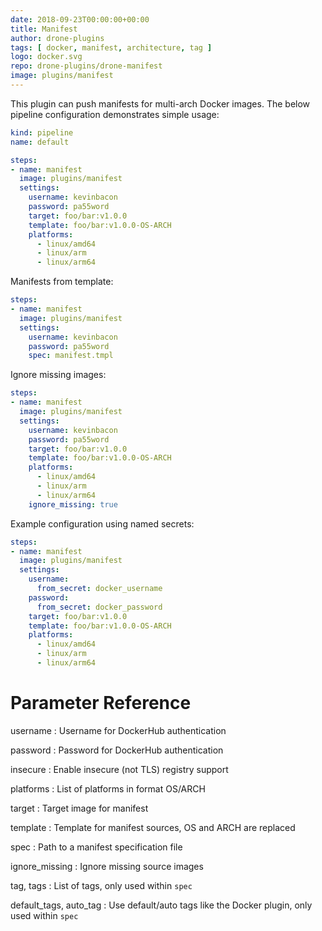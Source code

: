 ```yaml
---
date: 2018-09-23T00:00:00+00:00
title: Manifest
author: drone-plugins
tags: [ docker, manifest, architecture, tag ]
logo: docker.svg
repo: drone-plugins/drone-manifest
image: plugins/manifest
---
```


This plugin can push manifests for multi-arch Docker images. The below pipeline configuration demonstrates simple usage:

```yaml
kind: pipeline
name: default

steps:
- name: manifest
  image: plugins/manifest
  settings:
    username: kevinbacon
    password: pa55word
    target: foo/bar:v1.0.0
    template: foo/bar:v1.0.0-OS-ARCH
    platforms:
      - linux/amd64
      - linux/arm
      - linux/arm64
```

Manifests from template:

```yaml
steps:
- name: manifest
  image: plugins/manifest
  settings:
    username: kevinbacon
    password: pa55word
    spec: manifest.tmpl
```

Ignore missing images:

```yaml
steps:
- name: manifest
  image: plugins/manifest
  settings:
    username: kevinbacon
    password: pa55word
    target: foo/bar:v1.0.0
    template: foo/bar:v1.0.0-OS-ARCH
    platforms:
      - linux/amd64
      - linux/arm
      - linux/arm64
    ignore_missing: true
```

Example configuration using named secrets:

```yaml
steps:
- name: manifest
  image: plugins/manifest
  settings:
    username:
      from_secret: docker_username
    password:
      from_secret: docker_password
    target: foo/bar:v1.0.0
    template: foo/bar:v1.0.0-OS-ARCH
    platforms:
      - linux/amd64
      - linux/arm
      - linux/arm64
```

# Parameter Reference

username
: Username for DockerHub authentication

password
: Password for DockerHub authentication

insecure
: Enable insecure (not TLS) registry support

platforms
: List of platforms in format OS/ARCH

target
: Target image for manifest

template
: Template for manifest sources, OS and ARCH are replaced

spec
: Path to a manifest specification file

ignore_missing
: Ignore missing source images

tag, tags
: List of tags, only used within `spec`

default_tags, auto_tag
: Use default/auto tags like the Docker plugin, only used within `spec`
